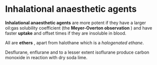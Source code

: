 # Inhalational anaesthetic agents

**Inhalational anaesthetic agents** are more potent if they have a
larger oil:gas solubility coefficient (the **Meyer-Overton observation**
) and have faster **uptake** and offset times if they are insoluble in
blood.

All are **ethers** , apart from halothane which is a *<span
class="underline">halo</span>*genated e*<span
class="underline">thane</span>*.

Desflurane, enflurane and to a lesser extent isoflurane produce carbon
monoxide in reaction with dry soda lime.
